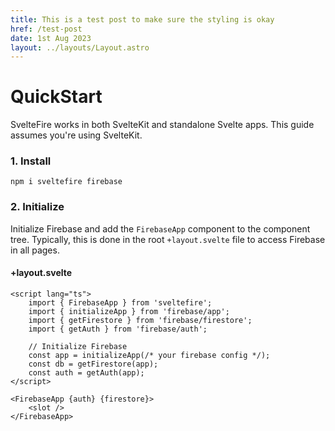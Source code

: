 ```yaml
---
title: This is a test post to make sure the styling is okay
href: /test-post
date: 1st Aug 2023
layout: ../layouts/Layout.astro
---
```

# QuickStart

SvelteFire works in both SvelteKit and standalone Svelte apps. This guide assumes you're using SvelteKit.


### 1. Install

```
npm i sveltefire firebase
```

### 2. Initialize

Initialize Firebase and add the `FirebaseApp` component to the component tree. Typically, this is done in the root `+layout.svelte` file to access Firebase in all pages.

#### +layout.svelte
```svelte
<script lang="ts">
    import { FirebaseApp } from 'sveltefire';
    import { initializeApp } from 'firebase/app';
    import { getFirestore } from 'firebase/firestore';
    import { getAuth } from 'firebase/auth';

    // Initialize Firebase
    const app = initializeApp(/* your firebase config */);
    const db = getFirestore(app);
    const auth = getAuth(app);
</script>

<FirebaseApp {auth} {firestore}>
    <slot />
</FirebaseApp>
```